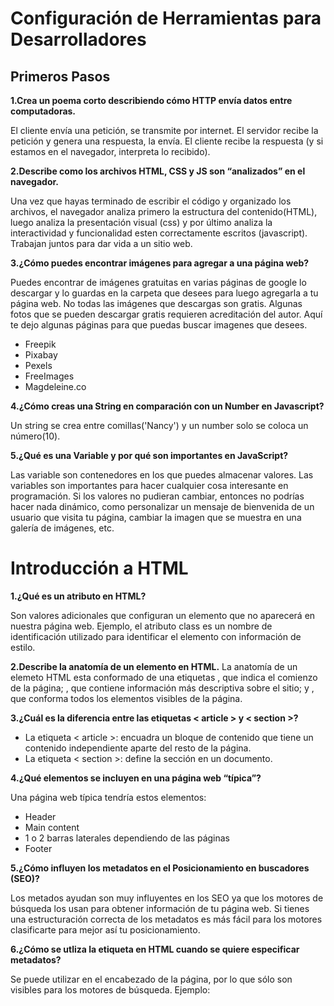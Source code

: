 # **Configuración de Herramientas para Desarrolladores**

## **Primeros Pasos**
**1.Crea un poema corto describiendo cómo HTTP envía datos entre computadoras.**

El cliente envía una petición, se transmite por internet.
El servidor recibe la petición y genera una respuesta, la envía.
El cliente recibe la respuesta (y si estamos en el navegador, interpreta lo recibido).

**2.Describe como los archivos HTML, CSS y JS son “analizados” en el navegador.**

Una vez que hayas terminado de escribir el código y organizado los archivos, el navegador analiza primero la estructura del contenido(HTML), luego analiza la presentación visual (css) y por último analiza la interactividad y funcionalidad esten correctamente escritos (javascript).
Trabajan juntos para dar vida a un sitio web.

**3.¿Cómo puedes encontrar imágenes para agregar a una página web?**

Puedes encontrar de imágenes gratuitas en varias páginas de google lo descargar y lo guardas en la carpeta que desees para luego agregarla a tu página web.
No todas las imágenes que descargas son gratis.
Algunas fotos que se pueden descargar gratis requieren acreditación del autor.
Aquí te dejo algunas páginas para que puedas buscar imagenes que desees.
+ Freepik
+ Pixabay
+ Pexels
+ FreeImages
+ Magdeleine.co

**4.¿Cómo creas una String en comparación con un Number en Javascript?**

Un string se crea entre comillas('Nancy') y un number solo se coloca un número(10).

**5.¿Qué es una Variable y por qué son importantes en JavaScript?**

Las variable son contenedores en los que puedes almacenar valores.
Las variables son importantes para hacer cualquier cosa interesante en programación. Si los valores no pudieran cambiar, entonces no podrías hacer nada dinámico, como personalizar un mensaje de bienvenida de un usuario que visita tu página, cambiar la imagen que se muestra en una galería de imágenes, etc.

# **Introducción a HTML**
**1.¿Qué es un atributo en HTML?**

Son valores adicionales que configuran un elemento que no aparecerá en nuestra página web. 
Ejemplo, el atributo class es un nombre de identificación utilizado para identificar el elemento con información de estilo.

**2.Describe la anatomía de un elemento en HTML.**
La anatomía de un elemeto HTML esta conformado de una etiquetas <html>, que indica el comienzo de la página; <head>, que contiene información más descriptiva sobre el sitio; y <body>, que conforma todos los elementos visibles de la página.

**3.¿Cuál es la diferencia entre las etiquetas < article > y < section >?**

+ La etiqueta < article >: encuadra un bloque de contenido que tiene un contenido independiente aparte del resto de la página.
+ La etiqueta < section >: define la sección en un documento.

**4.¿Qué elementos se incluyen en una página web “típica”?**

Una página web típica tendría estos elementos:
+ Header
+ Main content
+ 1 o 2 barras laterales dependiendo de las páginas
+ Footer

**5.¿Cómo influyen los metadatos en el Posicionamiento en buscadores (SEO)?**

Los metados ayudan son muy influyentes en los SEO ya que los motores de búsqueda los usan para obtener información de tu página web. Si tienes una estructuración correcta de los metadatos es más fácil para los  motores clasificarte para mejor así tu posicionamiento.

**6.¿Cómo se utliza la etiqueta <meta> en HTML cuando se quiere especificar metadatos?**

Se puede utilizar en el encabezado de la página, por lo que sólo son visibles para los motores de búsqueda.
Ejemplo: 
<head>
  <meta charset="utf-8" />
  <title>Mi página de prueba</title>
</head>


